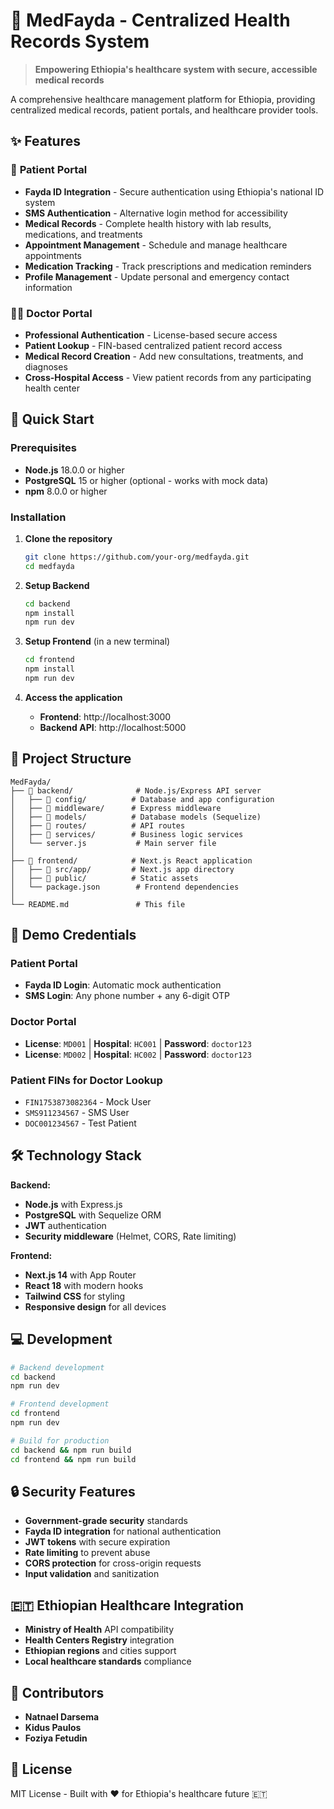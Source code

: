 # 🏥 MedFayda - Centralized Health Records System

> **Empowering Ethiopia's healthcare system with secure, accessible medical records**

A comprehensive healthcare management platform for Ethiopia, providing centralized medical records, patient portals, and healthcare provider tools.

## ✨ Features

### 👥 **Patient Portal**
- **Fayda ID Integration** - Secure authentication using Ethiopia's national ID system
- **SMS Authentication** - Alternative login method for accessibility  
- **Medical Records** - Complete health history with lab results, medications, and treatments
- **Appointment Management** - Schedule and manage healthcare appointments
- **Medication Tracking** - Track prescriptions and medication reminders
- **Profile Management** - Update personal and emergency contact information

### 👨‍⚕️ **Doctor Portal**  
- **Professional Authentication** - License-based secure access
- **Patient Lookup** - FIN-based centralized patient record access
- **Medical Record Creation** - Add new consultations, treatments, and diagnoses
- **Cross-Hospital Access** - View patient records from any participating health center

## 🚀 Quick Start

### Prerequisites
- **Node.js** 18.0.0 or higher
- **PostgreSQL** 15 or higher (optional - works with mock data)
- **npm** 8.0.0 or higher

### Installation

1. **Clone the repository**
   ```bash
   git clone https://github.com/your-org/medfayda.git
   cd medfayda
   ```

2. **Setup Backend**
   ```bash
   cd backend
   npm install
   npm run dev
   ```

3. **Setup Frontend** (in a new terminal)
   ```bash
   cd frontend  
   npm install
   npm run dev
   ```

4. **Access the application**
   - **Frontend**: http://localhost:3000
   - **Backend API**: http://localhost:5000

## 📁 Project Structure

```
MedFayda/
├── 📁 backend/              # Node.js/Express API server
│   ├── 📁 config/          # Database and app configuration
│   ├── 📁 middleware/      # Express middleware
│   ├── 📁 models/          # Database models (Sequelize)
│   ├── 📁 routes/          # API routes
│   ├── 📁 services/        # Business logic services
│   └── server.js           # Main server file
│
├── 📁 frontend/            # Next.js React application
│   ├── 📁 src/app/         # Next.js app directory
│   ├── 📁 public/          # Static assets
│   └── package.json        # Frontend dependencies
│
└── README.md               # This file
```

## 🧪 Demo Credentials

### **Patient Portal**
- **Fayda ID Login**: Automatic mock authentication
- **SMS Login**: Any phone number + any 6-digit OTP

### **Doctor Portal**  
- **License**: `MD001` | **Hospital**: `HC001` | **Password**: `doctor123`
- **License**: `MD002` | **Hospital**: `HC002` | **Password**: `doctor123`

### **Patient FINs for Doctor Lookup**
- `FIN1753873082364` - Mock User
- `SMS911234567` - SMS User  
- `DOC001234567` - Test Patient

## 🛠️ Technology Stack

**Backend:**
- **Node.js** with Express.js
- **PostgreSQL** with Sequelize ORM
- **JWT** authentication
- **Security middleware** (Helmet, CORS, Rate limiting)

**Frontend:**
- **Next.js 14** with App Router
- **React 18** with modern hooks
- **Tailwind CSS** for styling
- **Responsive design** for all devices

## 💻 Development

```bash
# Backend development
cd backend
npm run dev

# Frontend development  
cd frontend
npm run dev

# Build for production
cd backend && npm run build
cd frontend && npm run build
```

## 🔒 Security Features

- **Government-grade security** standards
- **Fayda ID integration** for national authentication
- **JWT tokens** with secure expiration
- **Rate limiting** to prevent abuse
- **CORS protection** for cross-origin requests
- **Input validation** and sanitization

## 🇪🇹 Ethiopian Healthcare Integration

- **Ministry of Health** API compatibility
- **Health Centers Registry** integration
- **Ethiopian regions** and cities support
- **Local healthcare standards** compliance

## 👥 Contributors
- **Natnael Darsema**
- **Kidus Paulos**
- **Foziya Fetudin**

## 📄 License

MIT License - Built with ❤️ for Ethiopia's healthcare future 🇪🇹
